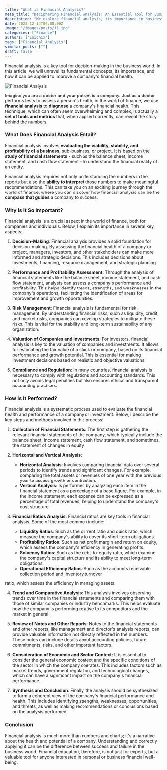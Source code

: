```yaml
---
title: "What is Financial Analysis?"
meta_title: "Deciphering Financial Analysis: An Essential Tool for Businesses"
description: "We explore financial analysis, its importance in business decision-making, and how it can be used to improve a company's financial health."
date: 2023-12-14T06:00:00Z
image: "/images/posts/11.jpg"
categories: ["Finance"]
authors: ["Luichix"]
tags: ["Financial Analysis"]
similar_posts: [""]
draft: false
---
```


Financial analysis is a key tool for decision-making in the business world. In this article, we will unravel its fundamental concepts, its importance, and how it can be applied to improve a company's financial health.

![Financial Analysis](/images/posts/11.jpg)

Imagine you are a doctor and your patient is a company. Just as a doctor performs tests to assess a person's health, in the world of finance, we use **financial analysis** to **diagnose** a company's financial health. This technique, which can often seem overwhelming and complex, is actually a **set of tools and metrics** that, when applied correctly, can reveal the story behind the numbers.

### What Does Financial Analysis Entail?

Financial analysis involves **evaluating the viability, stability, and profitability of a business**, sub-business, or project. It is based on the **study of financial statements** - such as the balance sheet, income statement, and cash flow statement - to understand the financial reality of an entity.

Financial analysis requires not only understanding the numbers in the reports but also the **ability to interpret** those numbers to make meaningful recommendations. This can take you on an exciting journey through the world of finance, where you can discover how financial analysis can be the **compass that guides** a company to success.

### Why Is It So Important?

Financial analysis is a crucial aspect in the world of finance, both for companies and individuals. Below, I explain its importance in several key aspects:

1. **Decision-Making**: Financial analysis provides a solid foundation for decision-making. By assessing the financial health of a company or project, managers, investors, and other stakeholders can make more informed and strategic decisions. This includes decisions about investments, financing, resource management, and strategic planning.

2. **Performance and Profitability Assessment**: Through the analysis of financial statements like the balance sheet, income statement, and cash flow statement, analysts can assess a company's performance and profitability. This helps identify trends, strengths, and weaknesses in the company's operations, facilitating the identification of areas for improvement and growth opportunities.

3. **Risk Management**: Financial analysis is fundamental for risk management. By understanding financial risks, such as liquidity, credit, and market risks, companies can develop strategies to mitigate these risks. This is vital for the stability and long-term sustainability of any organization.

4. **Valuation of Companies and Investments**: For investors, financial analysis is key to the valuation of companies and investments. It allows for estimating the fair value of a stock or company, based on its financial performance and growth potential. This is essential for making investment decisions based on realistic and objective valuations.

5. **Compliance and Regulation**: In many countries, financial analysis is necessary to comply with regulations and accounting standards. This not only avoids legal penalties but also ensures ethical and transparent accounting practices.

### How Is It Performed?

Financial analysis is a systematic process used to evaluate the financial health and performance of a company or investment. Below, I describe the key steps and methods involved in this process:

1. **Collection of Financial Statements**: The first step is gathering the relevant financial statements of the company, which typically include the balance sheet, income statement, cash flow statement, and sometimes, the statement of changes in equity.

2. **Horizontal and Vertical Analysis**:

   - **Horizontal Analysis**: Involves comparing financial data over several periods to identify trends and significant changes. For example, comparing the total assets or revenues of one year with the previous year to assess growth or contraction.
   - **Vertical Analysis**: Is performed by analyzing each item in the financial statement as a percentage of a base figure. For example, in the income statement, each expense can be expressed as a percentage of total revenues, helping to understand the company's cost structure.

3. **Financial Ratios Analysis**: Financial ratios are key tools in financial analysis. Some of the most common include:

   - **Liquidity Ratios**: Such as the current ratio and quick ratio, which measure the company's ability to cover its short-term obligations.
   - **Profitability Ratios**: Such as net profit margin and return on equity, which assess the company's efficiency in generating profits.
   - **Solvency Ratios**: Such as the debt-to-equity ratio, which examine the company's capital structure and its ability to meet long-term obligations.
   - **Operational Efficiency Ratios**: Such as the accounts receivable collection period and inventory turnover

ratio, which assess the efficiency in managing assets.

4. **Trend and Comparative Analysis**: This analysis involves observing trends over time in the financial statements and comparing them with those of similar companies or industry benchmarks. This helps evaluate how the company is performing relative to its competitors and the market in general.

5. **Review of Notes and Other Reports**: Notes to the financial statements and other reports, like management and director's analysis reports, can provide valuable information not directly reflected in the numbers. These notes can include details about accounting policies, future commitments, risks, and other important factors.

6. **Consideration of Economic and Sector Context**: It is essential to consider the general economic context and the specific conditions of the sector in which the company operates. This includes factors such as market trends, government regulation, and technological changes, which can have a significant impact on the company's financial performance.

7. **Synthesis and Conclusion**: Finally, the analysis should be synthesized to form a coherent view of the company's financial performance and health. This includes identifying strengths, weaknesses, opportunities, and threats, as well as making recommendations or conclusions based on the analysis performed.

### Conclusion

Financial analysis is much more than numbers and charts; it's a narrative about the health and potential of a company. Understanding and correctly applying it can be the difference between success and failure in the business world. Financial education, therefore, is not just for experts, but a valuable tool for anyone interested in personal or business financial well-being.
